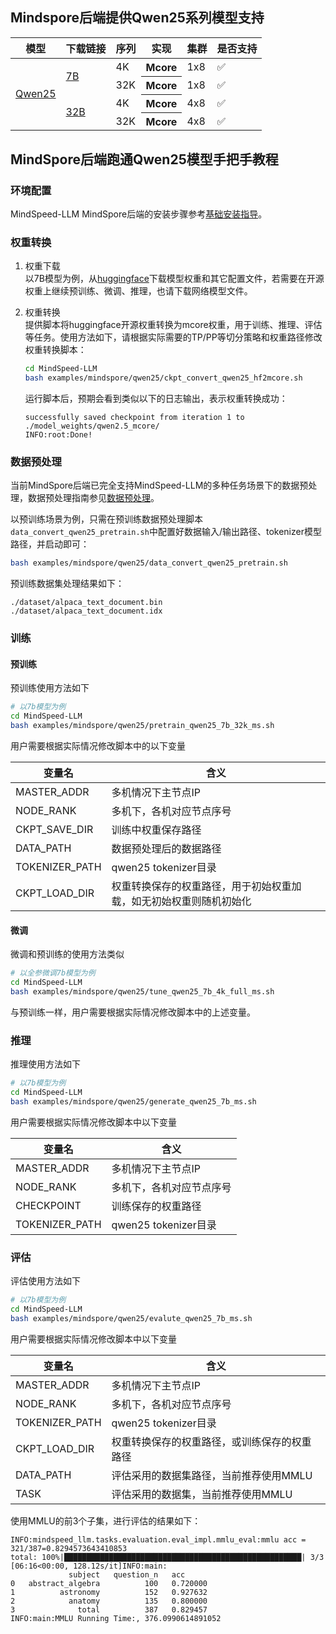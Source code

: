 ## Mindspore后端提供Qwen25系列模型支持
<table>
  <thead>
    <tr>
      <th>模型</th>
      <th>下载链接</th>
      <th>序列</th>
      <th>实现</th>
      <th>集群</th>
      <th>是否支持</th>
    </tr>
  </thead>
  <tbody>
      <tr>
      <td rowspan="7"><a href="https://huggingface.co/Qwen">Qwen25</a></td>
      <td rowspan="2"><a href="https://huggingface.co/Qwen/Qwen2.5-7B/tree/main">7B</a></td>
      <td> 4K</td>
      <th>Mcore</th>
      <td>1x8</td>
      <td>✅</td>
      <tr>
      <td> 32K</td>
      <th>Mcore</th>
      <td>1x8</td>
      <td>✅</td>
      <tr>
      <td rowspan="2"><a href="https://huggingface.co/Qwen/Qwen2.5-32B/tree/main">32B</a></td>
      <td> 4K</td>
      <th>Mcore</th>
      <td>4x8</td>
      <td>✅</td>
      <tr>
      <td> 32K</td>
      <th>Mcore</th>
      <td>4x8</td>
      <td>✅</td>
      <tr>
    </tr>
  </tbody>
</table>

## MindSpore后端跑通Qwen25模型手把手教程


### 环境配置

MindSpeed-LLM MindSpore后端的安装步骤参考[基础安装指导](../../../docs/mindspore/features/install_guide.md)。



### 权重转换

1. 权重下载  
   以7B模型为例，从[huggingface](https://huggingface.co/Qwen/Qwen2.5-7B/tree/main)下载模型权重和其它配置文件，若需要在开源权重上继续预训练、微调、推理，也请下载网络模型文件。

2. 权重转换  
   提供脚本将huggingface开源权重转换为mcore权重，用于训练、推理、评估等任务。使用方法如下，请根据实际需要的TP/PP等切分策略和权重路径修改权重转换脚本：
    ```sh
    cd MindSpeed-LLM
    bash examples/mindspore/qwen25/ckpt_convert_qwen25_hf2mcore.sh
    ```
   运行脚本后，预期会看到类似以下的日志输出，表示权重转换成功：
    ```log
   successfully saved checkpoint from iteration 1 to ./model_weights/qwen2.5_mcore/
   INFO:root:Done!
    ```
### 数据预处理

当前MindSpore后端已完全支持MindSpeed-LLM的多种任务场景下的数据预处理，数据预处理指南参见[数据预处理](../../../docs/pytorch/solutions/pretrain/pretrain_dataset.md)。

以预训练场景为例，只需在预训练数据预处理脚本`data_convert_qwen25_pretrain.sh`中配置好数据输入/输出路径、tokenizer模型路径，并启动即可：
```sh
bash examples/mindspore/qwen25/data_convert_qwen25_pretrain.sh
```
预训练数据集处理结果如下：
```log
./dataset/alpaca_text_document.bin
./dataset/alpaca_text_document.idx
```

### 训练

#### 预训练

预训练使用方法如下
```sh
# 以7b模型为例
cd MindSpeed-LLM
bash examples/mindspore/qwen25/pretrain_qwen25_7b_32k_ms.sh
```
用户需要根据实际情况修改脚本中的以下变量

  |变量名  | 含义                                |
  |--------|-----------------------------------|
  | MASTER_ADDR | 多机情况下主节点IP                        |
  | NODE_RANK | 多机下，各机对应节点序号                      |
  | CKPT_SAVE_DIR | 训练中权重保存路径                         |
  | DATA_PATH | 数据预处理后的数据路径                       |
  | TOKENIZER_PATH | qwen25 tokenizer目录                |
  | CKPT_LOAD_DIR | 权重转换保存的权重路径，用于初始权重加载，如无初始权重则随机初始化 |

#### 微调
微调和预训练的使用方法类似
```sh
# 以全参微调7b模型为例
cd MindSpeed-LLM
bash examples/mindspore/qwen25/tune_qwen25_7b_4k_full_ms.sh
```
与预训练一样，用户需要根据实际情况修改脚本中的上述变量。

### 推理
推理使用方法如下
```sh
# 以7b模型为例
cd MindSpeed-LLM
bash examples/mindspore/qwen25/generate_qwen25_7b_ms.sh
```
用户需要根据实际情况修改脚本中以下变量

  | 变量名  | 含义                 |
  |--------|--------------------|
  | MASTER_ADDR | 多机情况下主节点IP         |
  | NODE_RANK | 多机下，各机对应节点序号       |
  | CHECKPOINT | 训练保存的权重路径          |
  | TOKENIZER_PATH | qwen25 tokenizer目录 |

### 评估
评估使用方法如下
```sh
# 以7b模型为例
cd MindSpeed-LLM
bash examples/mindspore/qwen25/evalute_qwen25_7b_ms.sh
```

用户需要根据实际情况修改脚本中以下变量

  | 变量名  | 含义                    |
  |--------|-----------------------|
  | MASTER_ADDR | 多机情况下主节点IP            |
  | NODE_RANK | 多机下，各机对应节点序号          |
  | TOKENIZER_PATH | qwen25 tokenizer目录    |
  | CKPT_LOAD_DIR | 权重转换保存的权重路径，或训练保存的权重路径         |
  |  DATA_PATH | 评估采用的数据集路径，当前推荐使用MMLU |
  | TASK  | 评估采用的数据集，当前推荐使用MMLU   | 

使用MMLU的前3个子集，进行评估的结果如下：
```log
INFO:mindspeed_llm.tasks.evaluation.eval_impl.mmlu_eval:mmlu acc = 321/387=0.8294573643410853
total: 100%|█████████████████████████████████████████████████████| 3/3 [06:16<00:00, 128.12s/it]INFO:main:
             subject   question_n   acc
0   abstract_algebra          100   0.720000
1          astronomy          152   0.927632
2            anatomy          135   0.800000
3              total          387   0.829457
INFO:main:MMLU Running Time:, 376.0990614891052
```
